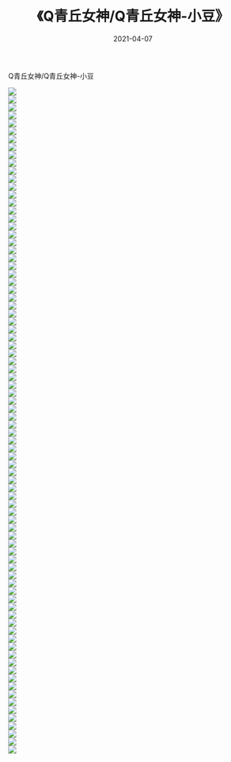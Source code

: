 ﻿---
layout: post
title:  《Q青丘女神/Q青丘女神-小豆》
date:   2021-04-07
img: http://pic.660000.xyz/1:/网络美图/2021/Q青丘女神/Q青丘女神-小豆/000.jpg
categories: [美女, 清纯, 唯美]
---

Q青丘女神/Q青丘女神-小豆

 ![](http://pic.660000.xyz/1:/网络美图/2021/Q青丘女神/Q青丘女神-小豆/001.jpg) <br>![](http://pic.660000.xyz/1:/网络美图/2021/Q青丘女神/Q青丘女神-小豆/002.jpg) <br>![](http://pic.660000.xyz/1:/网络美图/2021/Q青丘女神/Q青丘女神-小豆/003.jpg) <br>![](http://pic.660000.xyz/1:/网络美图/2021/Q青丘女神/Q青丘女神-小豆/004.jpg) <br>![](http://pic.660000.xyz/1:/网络美图/2021/Q青丘女神/Q青丘女神-小豆/005.jpg) <br>![](http://pic.660000.xyz/1:/网络美图/2021/Q青丘女神/Q青丘女神-小豆/006.jpg) <br>![](http://pic.660000.xyz/1:/网络美图/2021/Q青丘女神/Q青丘女神-小豆/007.jpg) <br>![](http://pic.660000.xyz/1:/网络美图/2021/Q青丘女神/Q青丘女神-小豆/008.jpg) <br>![](http://pic.660000.xyz/1:/网络美图/2021/Q青丘女神/Q青丘女神-小豆/009.jpg) <br>![](http://pic.660000.xyz/1:/网络美图/2021/Q青丘女神/Q青丘女神-小豆/010.jpg) <br>![](http://pic.660000.xyz/1:/网络美图/2021/Q青丘女神/Q青丘女神-小豆/011.jpg) <br>![](http://pic.660000.xyz/1:/网络美图/2021/Q青丘女神/Q青丘女神-小豆/012.jpg) <br>![](http://pic.660000.xyz/1:/网络美图/2021/Q青丘女神/Q青丘女神-小豆/013.jpg) <br>![](http://pic.660000.xyz/1:/网络美图/2021/Q青丘女神/Q青丘女神-小豆/014.jpg) <br>![](http://pic.660000.xyz/1:/网络美图/2021/Q青丘女神/Q青丘女神-小豆/015.jpg) <br>![](http://pic.660000.xyz/1:/网络美图/2021/Q青丘女神/Q青丘女神-小豆/016.jpg) <br>![](http://pic.660000.xyz/1:/网络美图/2021/Q青丘女神/Q青丘女神-小豆/017.jpg) <br>![](http://pic.660000.xyz/1:/网络美图/2021/Q青丘女神/Q青丘女神-小豆/018.jpg) <br>![](http://pic.660000.xyz/1:/网络美图/2021/Q青丘女神/Q青丘女神-小豆/019.jpg) <br>![](http://pic.660000.xyz/1:/网络美图/2021/Q青丘女神/Q青丘女神-小豆/020.jpg) <br>![](http://pic.660000.xyz/1:/网络美图/2021/Q青丘女神/Q青丘女神-小豆/021.jpg) <br>![](http://pic.660000.xyz/1:/网络美图/2021/Q青丘女神/Q青丘女神-小豆/022.jpg) <br>![](http://pic.660000.xyz/1:/网络美图/2021/Q青丘女神/Q青丘女神-小豆/023.jpg) <br>![](http://pic.660000.xyz/1:/网络美图/2021/Q青丘女神/Q青丘女神-小豆/024.jpg) <br>![](http://pic.660000.xyz/1:/网络美图/2021/Q青丘女神/Q青丘女神-小豆/025.jpg) <br>![](http://pic.660000.xyz/1:/网络美图/2021/Q青丘女神/Q青丘女神-小豆/026.jpg) <br>![](http://pic.660000.xyz/1:/网络美图/2021/Q青丘女神/Q青丘女神-小豆/027.jpg) <br>![](http://pic.660000.xyz/1:/网络美图/2021/Q青丘女神/Q青丘女神-小豆/028.jpg) <br>![](http://pic.660000.xyz/1:/网络美图/2021/Q青丘女神/Q青丘女神-小豆/029.jpg) <br>![](http://pic.660000.xyz/1:/网络美图/2021/Q青丘女神/Q青丘女神-小豆/030.jpg) <br>![](http://pic.660000.xyz/1:/网络美图/2021/Q青丘女神/Q青丘女神-小豆/031.jpg) <br>![](http://pic.660000.xyz/1:/网络美图/2021/Q青丘女神/Q青丘女神-小豆/032.jpg) <br>![](http://pic.660000.xyz/1:/网络美图/2021/Q青丘女神/Q青丘女神-小豆/033.jpg) <br>![](http://pic.660000.xyz/1:/网络美图/2021/Q青丘女神/Q青丘女神-小豆/034.jpg) <br>![](http://pic.660000.xyz/1:/网络美图/2021/Q青丘女神/Q青丘女神-小豆/035.jpg) <br>![](http://pic.660000.xyz/1:/网络美图/2021/Q青丘女神/Q青丘女神-小豆/036.jpg) <br>![](http://pic.660000.xyz/1:/网络美图/2021/Q青丘女神/Q青丘女神-小豆/037.jpg) <br>![](http://pic.660000.xyz/1:/网络美图/2021/Q青丘女神/Q青丘女神-小豆/038.jpg) <br>![](http://pic.660000.xyz/1:/网络美图/2021/Q青丘女神/Q青丘女神-小豆/039.jpg) <br>![](http://pic.660000.xyz/1:/网络美图/2021/Q青丘女神/Q青丘女神-小豆/040.jpg) <br>![](http://pic.660000.xyz/1:/网络美图/2021/Q青丘女神/Q青丘女神-小豆/041.jpg) <br>![](http://pic.660000.xyz/1:/网络美图/2021/Q青丘女神/Q青丘女神-小豆/042.jpg) <br>![](http://pic.660000.xyz/1:/网络美图/2021/Q青丘女神/Q青丘女神-小豆/043.jpg) <br>![](http://pic.660000.xyz/1:/网络美图/2021/Q青丘女神/Q青丘女神-小豆/044.jpg) <br>![](http://pic.660000.xyz/1:/网络美图/2021/Q青丘女神/Q青丘女神-小豆/045.jpg) <br>![](http://pic.660000.xyz/1:/网络美图/2021/Q青丘女神/Q青丘女神-小豆/046.jpg) <br>![](http://pic.660000.xyz/1:/网络美图/2021/Q青丘女神/Q青丘女神-小豆/047.jpg) <br>![](http://pic.660000.xyz/1:/网络美图/2021/Q青丘女神/Q青丘女神-小豆/048.jpg) <br>![](http://pic.660000.xyz/1:/网络美图/2021/Q青丘女神/Q青丘女神-小豆/049.jpg) <br>![](http://pic.660000.xyz/1:/网络美图/2021/Q青丘女神/Q青丘女神-小豆/050.jpg) <br>![](http://pic.660000.xyz/1:/网络美图/2021/Q青丘女神/Q青丘女神-小豆/051.jpg) <br>![](http://pic.660000.xyz/1:/网络美图/2021/Q青丘女神/Q青丘女神-小豆/052.jpg) <br>![](http://pic.660000.xyz/1:/网络美图/2021/Q青丘女神/Q青丘女神-小豆/053.jpg) <br>![](http://pic.660000.xyz/1:/网络美图/2021/Q青丘女神/Q青丘女神-小豆/054.jpg) <br>![](http://pic.660000.xyz/1:/网络美图/2021/Q青丘女神/Q青丘女神-小豆/055.jpg) <br>![](http://pic.660000.xyz/1:/网络美图/2021/Q青丘女神/Q青丘女神-小豆/056.jpg) <br>![](http://pic.660000.xyz/1:/网络美图/2021/Q青丘女神/Q青丘女神-小豆/057.jpg) <br>![](http://pic.660000.xyz/1:/网络美图/2021/Q青丘女神/Q青丘女神-小豆/058.jpg) <br>![](http://pic.660000.xyz/1:/网络美图/2021/Q青丘女神/Q青丘女神-小豆/059.jpg) <br>![](http://pic.660000.xyz/1:/网络美图/2021/Q青丘女神/Q青丘女神-小豆/060.jpg) <br>![](http://pic.660000.xyz/1:/网络美图/2021/Q青丘女神/Q青丘女神-小豆/061.jpg) <br>![](http://pic.660000.xyz/1:/网络美图/2021/Q青丘女神/Q青丘女神-小豆/062.jpg) <br>![](http://pic.660000.xyz/1:/网络美图/2021/Q青丘女神/Q青丘女神-小豆/063.jpg) <br>![](http://pic.660000.xyz/1:/网络美图/2021/Q青丘女神/Q青丘女神-小豆/064.jpg) <br>![](http://pic.660000.xyz/1:/网络美图/2021/Q青丘女神/Q青丘女神-小豆/065.jpg) <br>![](http://pic.660000.xyz/1:/网络美图/2021/Q青丘女神/Q青丘女神-小豆/066.jpg) <br>![](http://pic.660000.xyz/1:/网络美图/2021/Q青丘女神/Q青丘女神-小豆/067.jpg) <br>![](http://pic.660000.xyz/1:/网络美图/2021/Q青丘女神/Q青丘女神-小豆/068.jpg) <br>![](http://pic.660000.xyz/1:/网络美图/2021/Q青丘女神/Q青丘女神-小豆/069.jpg) <br>![](http://pic.660000.xyz/1:/网络美图/2021/Q青丘女神/Q青丘女神-小豆/070.jpg) <br>![](http://pic.660000.xyz/1:/网络美图/2021/Q青丘女神/Q青丘女神-小豆/071.jpg) <br>![](http://pic.660000.xyz/1:/网络美图/2021/Q青丘女神/Q青丘女神-小豆/072.jpg) <br>![](http://pic.660000.xyz/1:/网络美图/2021/Q青丘女神/Q青丘女神-小豆/073.jpg) <br>![](http://pic.660000.xyz/1:/网络美图/2021/Q青丘女神/Q青丘女神-小豆/074.jpg) <br>![](http://pic.660000.xyz/1:/网络美图/2021/Q青丘女神/Q青丘女神-小豆/075.jpg) <br>![](http://pic.660000.xyz/1:/网络美图/2021/Q青丘女神/Q青丘女神-小豆/076.jpg) <br>![](http://pic.660000.xyz/1:/网络美图/2021/Q青丘女神/Q青丘女神-小豆/077.jpg) <br>![](http://pic.660000.xyz/1:/网络美图/2021/Q青丘女神/Q青丘女神-小豆/078.jpg) <br>![](http://pic.660000.xyz/1:/网络美图/2021/Q青丘女神/Q青丘女神-小豆/079.jpg) <br>![](http://pic.660000.xyz/1:/网络美图/2021/Q青丘女神/Q青丘女神-小豆/080.jpg) <br>![](http://pic.660000.xyz/1:/网络美图/2021/Q青丘女神/Q青丘女神-小豆/081.jpg) <br>![](http://pic.660000.xyz/1:/网络美图/2021/Q青丘女神/Q青丘女神-小豆/082.jpg) <br>![](http://pic.660000.xyz/1:/网络美图/2021/Q青丘女神/Q青丘女神-小豆/083.jpg) <br>![](http://pic.660000.xyz/1:/网络美图/2021/Q青丘女神/Q青丘女神-小豆/084.jpg) <br>